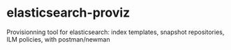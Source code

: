 # elasticsearch-proviz
Provisionning tool for elasticsearch: index templates, snapshot repositories, ILM policies, with postman/newman
